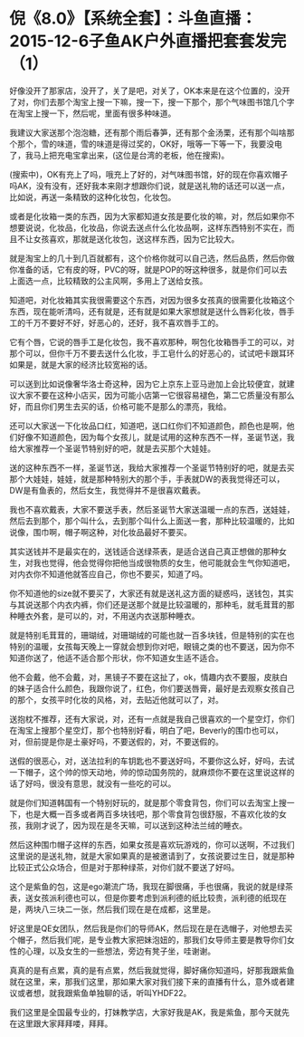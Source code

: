 # 倪《8.0》【系统全套】：斗鱼直播：2015-12-6子鱼AK户外直播把套套发完（1）

好像没开了那家店，没开了，关了是吧，对关了，OK本来是在这个位置的，没开了对，你们去那个淘宝上搜一下嘛，搜一下，搜一下那个，那个气味图书馆几个字在淘宝上搜一下，然后呢，里面有很多种味道。

我建议大家送那个泡泡糖，还有那个雨后春笋，还有那个金汤栗，还有那个叫啥那个那个，雪的味道，雪的味道是得过奖的，OK好，哦等一下等一下，我要没电了，我马上把充电宝拿出来，(这位是台湾的老板，他在搜索)。

(搜索中)，OK有充上了吗，哦充上了好的，对气味图书馆，好的现在你喜欢帽子吗AK，没有没有，还好我本来刚才想跟你们说，就是送礼物的话还可以送一点，比如说，再送一条精致的这种化妆包，化妆包。

或者是化妆箱一类的东西，因为大家都知道女孩是要化妆的嘛，对，然后如果你不想要说说，化妆品，化妆品，你说去送点什么化妆品啊，这样东西特别不实在，而且不让女孩喜欢，那就是送化妆包，送这样东西，因为它比较大。

就是淘宝上的几十到几百就都有，这个价格你就可以自己选，然后品质，然后你做你准备的话，它有皮的呀，PVC的呀，就是POP的呀这种很多，就是你们可以去上面选一点，比较精致的公主风啊，多用上了送给女孩。

知道吧，对化妆箱其实我很需要这个东西，对因为很多女孩真的很需要化妆箱这个东西，现在能听清吗，还有就是，还有就是如果大家想就是送什么唇彩化妆，唇手工的千万不要好不好，好恶心的，还好，我不喜欢唇手工的。

它有个唇，它说的唇手工是化妆包，我不喜欢那种，啊包化妆箱唇手工的可以，对那个可以，但你千万不要去送什么化妆，手工皂什么的好恶心的，试试吧卡跟耳环如果是，就是大家的经济比较宽裕的话。

可以送到比如说像奢华洛士奇这种，因为它上京东上亚马逊加上会比较便宜，就建议大家不要在这种小店买，因为可能小店第一它很容易褪色，第二它质量没有那么好，而且你们男生去买的话，价格可能不是那么的漂亮，我给。

还可以大家送一下化妆品口红，知道吧，送口红你们不知道颜色，颜色也是啊，他们好像不知道颜色，因为每个女孩儿，就是试用的这种东西不一样，圣诞节送，我给大家推荐一个圣诞节特别好的吧，就是去买那个大娃娃。

送的这种东西不一样，圣诞节送，我给大家推荐一个圣诞节特别好的吧，就是去买那个大娃娃，娃娃，就是那种特别大的那个手，手表就DW的表我觉得还可以，DW是有鱼表的，然后女生，我觉得并不是很喜欢戴表。

我也不喜欢戴表，大家不要送手表，然后圣诞节大家送温暖一点的东西，送娃娃，然后去到那个，那个叫什么，去到那个叫什么上面送一套，那种比较温暖的，比如说像，围巾啊，帽子啊这种，对化妆品最好不要买。

其实送钱并不是最实在的，送钱适合送绿茶表，是适合送自己真正想做的那种女生，对我也觉得，他会觉得你把他当成很物质的女生，他可能就会生气你知道吧，对内衣你不知道他就答应自己，你也不要买，知道了吗。

你不知道他的size就不要买了，大家还有就是送礼这方面的疑惑吗，送钱包，其实与其说送那个内衣内裤，你们还是送那个就是比较温暖的，那种毛，就毛茸茸的那种睡衣外套，是可以的，对，不用送内衣送那种睡衣。

就是特别毛茸茸的，珊瑚绒，对珊瑚绒的可能也就一百多块钱，但是特别的实在也特别的温暖，女孩每天晚上一穿就会想到你对吧，眼镜之类的也不要送，因为你不知道你送了，他适不适合那个形状，你不知道女生适不适合。

他不会戴，他不会戴，对，黑镜子不要在这扯了，ok，情趣内衣不要服，皮肤白的妹子适合什么颜色，我跟你说了，红色，你们要送唇膏，最好是去观察女孩自己的那个，女孩平时化妆的风格，对，去贴近他就可以了，对。

送抱枕不推荐，还有大家说，对，还有一点就是我自己很喜欢的一个星空灯，你们在淘宝上搜那个星空灯，那个也特别好看，明白了吧，Beverly的围巾也可以，对，但前提是你是土豪好吗，不要送假的，对，不要送假的。

送假的很恶心，对，送法拉利的车钥匙也不要送好吗，不要你这么好，好吗，去试一下帽子，这个帅的惊天动地，帅的惊动国务院的，就麻烦你不要在这里说这样的话了好吗，很没有意思，就没有一些吃的可以。

就是你们知道韩国有一个特别好玩的，就是那个零食背包，你们可以去淘宝上搜一下，也是大概一百多或者两百多块钱吧，那个零食背包很舒服，不喜欢化妆的女孩，我刚才说了，因为现在是冬天嘛，可以送到这种法兰绒的睡衣。

然后这种围巾帽子这样的东西，如果女孩是喜欢玩游戏的，你可以送啊，不过我们这里说的是送礼物，就是大家如果真的是被邀请到了，女孩说要过生日，就是那种比较正式公众场合，但是对于那种绿茶，对你们就不要送了好吗。

这个是紫鱼的包，这是ego潮流广场，我现在脚很痛，手也很痛，我说的就是绿茶表，送女孩派利德也可以，但是你要考虑到派利德的纸比较贵，派利德的纸现在是，两块八三块二一张，然后我们现在是在成都，这里是。

好这里是QE女团队，然后我是你们的导师AK，然后现在是在选帽子，对他想去买个帽子，然后我们呢，是专业教大家把妹泡妞的，那我们女导师主要是教导你们女性的心理，以及女生的一些想法，旁边有凳子坐，哇谢谢。

真真的是有点累，真的是有点累，然后我就觉得，脚好痛你知道吗，好那我跟紫鱼就在这里，来，那我们这里，那如果大家对我们接下来的直播有什么，意外或者建议或者想，就我跟紫鱼单独聊的话，听叫YHDF22。

我们这里是全国最专业的，打妹教学店，大家好我是AK，我是紫鱼，那今天就先在这里跟大家拜拜喽，拜拜。